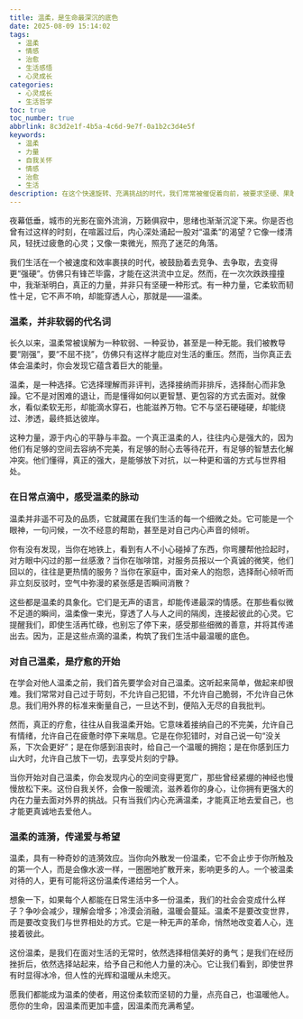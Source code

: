 ```yaml
---
title: 温柔，是生命最深沉的底色
date: 2025-08-09 15:14:02
tags:
  - 温柔
  - 情感
  - 治愈
  - 生活感悟
  - 心灵成长
categories:
  - 心灵成长
  - 生活哲学
toc: true
toc_number: true
abbrlink: 8c3d2e1f-4b5a-4c6d-9e7f-0a1b2c3d4e5f
keywords:
  - 温柔
  - 力量
  - 自我关怀
  - 情感
  - 治愈
  - 生活
description: 在这个快速旋转、充满挑战的时代，我们常常被催促着向前，被要求坚硬、果敢。然而，在那些看似无坚不摧的外表下，我们内心深处真正渴望的，或许只是一份温柔。这份温柔，不是软弱，而是穿越风雨的力量，是滋养灵魂的甘霖。它让我们在纷扰中找到宁静，在疲惫中获得慰藉，更让我们懂得，如何以最柔软的心，去拥抱这个世界，也拥抱不完美的自己。
---
```


夜幕低垂，城市的光影在窗外流淌，万籁俱寂中，思绪也渐渐沉淀下来。你是否也曾有过这样的时刻，在喧嚣过后，内心深处涌起一股对“温柔”的渴望？它像一缕清风，轻抚过疲惫的心灵；又像一束微光，照亮了迷茫的角落。

我们生活在一个被速度和效率裹挟的时代，被鼓励着去竞争、去争取，去变得更“强硬”。仿佛只有锋芒毕露，才能在这洪流中立足。然而，在一次次跌跌撞撞中，我渐渐明白，真正的力量，并非只有坚硬一种形式。有一种力量，它柔软而韧性十足，它不声不响，却能穿透人心，那就是——温柔。

### 温柔，并非软弱的代名词

长久以来，温柔常被误解为一种软弱、一种妥协，甚至是一种无能。我们被教导要“刚强”，要“不屈不挠”，仿佛只有这样才能应对生活的重压。然而，当你真正去体会温柔时，你会发现它蕴含着巨大的能量。

温柔，是一种选择。它选择理解而非评判，选择接纳而非排斥，选择耐心而非急躁。它不是对困难的退让，而是懂得如何以更智慧、更包容的方式去面对。就像水，看似柔软无形，却能滴水穿石，也能滋养万物。它不与坚石硬碰硬，却能绕过、渗透，最终抵达彼岸。

这种力量，源于内心的平静与丰盈。一个真正温柔的人，往往内心是强大的，因为他们有足够的空间去容纳不完美，有足够的耐心去等待花开，有足够的智慧去化解冲突。他们懂得，真正的强大，是能够放下对抗，以一种更和谐的方式与世界相处。

### 在日常点滴中，感受温柔的脉动

温柔并非遥不可及的品质，它就藏匿在我们生活的每一个细微之处。它可能是一个眼神，一句问候，一次不经意的帮助，甚至是对自己内心声音的倾听。

你有没有发现，当你在地铁上，看到有人不小心碰掉了东西，你弯腰帮他捡起时，对方眼中闪过的那一丝感激？当你在咖啡馆，对服务员报以一个真诚的微笑，他们回以的，往往是更热情的服务？当你在家庭中，面对亲人的抱怨，选择耐心倾听而非立刻反驳时，空气中弥漫的紧张感是否瞬间消散？

这些都是温柔的具象化。它们是无声的语言，却能传递最深的情感。在那些看似微不足道的瞬间，温柔像一束光，穿透了人与人之间的隔阂，连接起彼此的心灵。它提醒我们，即使生活再忙碌，也别忘了停下来，感受那些细微的善意，并将其传递出去。因为，正是这些点滴的温柔，构筑了我们生活中最温暖的底色。

### 对自己温柔，是疗愈的开始

在学会对他人温柔之前，我们首先要学会对自己温柔。这听起来简单，做起来却很难。我们常常对自己过于苛刻，不允许自己犯错，不允许自己脆弱，不允许自己休息。我们用外界的标准来衡量自己，一旦达不到，便陷入无尽的自我批判。

然而，真正的疗愈，往往从自我温柔开始。它意味着接纳自己的不完美，允许自己有情绪，允许自己在疲惫时停下来喘息。它是在你犯错时，对自己说一句“没关系，下次会更好”；是在你感到沮丧时，给自己一个温暖的拥抱；是在你感到压力山大时，允许自己放下一切，去享受片刻的宁静。

当你开始对自己温柔，你会发现内心的空间变得更宽广，那些曾经紧绷的神经也慢慢放松下来。这份自我关怀，会像一股暖流，滋养着你的身心，让你拥有更强大的内在力量去面对外界的挑战。只有当我们内心充满温柔，才能真正地去爱自己，也才能更真诚地去爱他人。

### 温柔的涟漪，传递爱与希望

温柔，具有一种奇妙的涟漪效应。当你向外散发一份温柔，它不会止步于你所触及的第一个人，而是会像水波一样，一圈圈地扩散开来，影响更多的人。一个被温柔对待的人，更有可能将这份温柔传递给另一个人。

想象一下，如果每个人都能在日常生活中多一份温柔，我们的社会会变成什么样子？争吵会减少，理解会增多；冷漠会消融，温暖会蔓延。温柔不是要改变世界，而是要改变我们与世界相处的方式。它是一种无声的革命，悄然地改变着人心，连接着彼此。

这份温柔，是我们在面对生活的无常时，依然选择相信美好的勇气；是我们在经历挫折后，依然选择站起来，给予自己和他人力量的决心。它让我们看到，即使世界有时显得冰冷，但人性的光辉和温暖从未熄灭。

愿我们都能成为温柔的使者，用这份柔软而坚韧的力量，点亮自己，也温暖他人。愿你的生命，因温柔而更加丰盛，因温柔而充满希望。